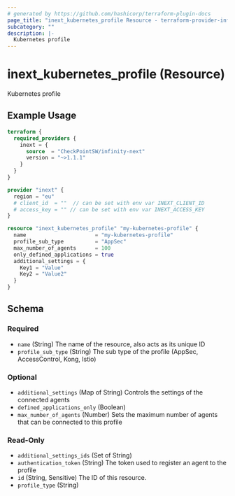 ```yaml
---
# generated by https://github.com/hashicorp/terraform-plugin-docs
page_title: "inext_kubernetes_profile Resource - terraform-provider-infinity-next"
subcategory: ""
description: |-
  Kubernetes profile
---
```


# inext_kubernetes_profile (Resource)

Kubernetes profile

## Example Usage

```terraform
terraform {
  required_providers {
    inext = {
      source  = "CheckPointSW/infinity-next"
      version = "~>1.1.1"
    }
  }
}

provider "inext" {
  region = "eu"
  # client_id  = ""  // can be set with env var INEXT_CLIENT_ID
  # access_key = "" // can be set with env var INEXT_ACCESS_KEY
}

resource "inext_kubernetes_profile" "my-kubernetes-profile" {
  name                      = "my-kubernetes-profile"
  profile_sub_type          = "AppSec"
  max_number_of_agents      = 100
  only_defined_applications = true
  additional_settings = {
    Key1 = "Value"
    Key2 = "Value2"
  }
}
```

<!-- schema generated by tfplugindocs -->
## Schema

### Required

- `name` (String) The name of the resource, also acts as its unique ID
- `profile_sub_type` (String) The sub type of the profile (AppSec, AccessControl, Kong, Istio)

### Optional

- `additional_settings` (Map of String) Controls the settings of the connected agents
- `defined_applications_only` (Boolean)
- `max_number_of_agents` (Number) Sets the maximum number of agents that can be connected to this profile

### Read-Only

- `additional_settings_ids` (Set of String)
- `authentication_token` (String) The token used to register an agent to the profile
- `id` (String, Sensitive) The ID of this resource.
- `profile_type` (String)


